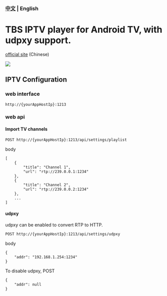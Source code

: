 ### [中文](README-zh.md) | English

# TBS IPTV player for Android TV, with udpxy support.

[official site](http://www.turboshow.cn) (Chinese)

![](https://images.gitee.com/uploads/images/2019/0727/201458_7b480937_82552.png)

## IPTV Configuration
### web interface
`http://{yourAppHostIp}:1213`

### web api
#### Import TV channels
`POST http://{yourAppHostIp}:1213/api/settings/playlist`

body
```
[
    {
        "title": "Channel 1",
        "url": "rtp://239.0.0.1:1234"
    },
    {
        "title": "Channel 2",
        "url": "rtp://239.0.0.2:1234"
    },
    ...
]
```

#### udpxy
udpxy can be enabled to convert RTP to HTTP.

`POST http://{yourAppHostIp}:1213/api/settings/udpxy`

body
```
{
    "addr": "192.168.1.254:1234"
}
```

 To disable udpxy, POST
```
{
    "addr": null
}
```
